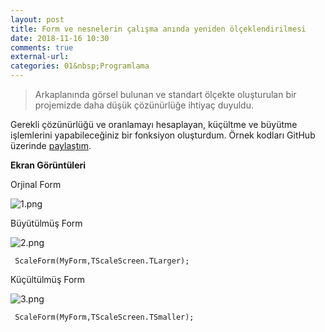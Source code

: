 ```yaml
---
layout: post
title: Form ve nesnelerin çalışma anında yeniden ölçeklendirilmesi
date: 2018-11-16 10:30
comments: true
external-url:
categories: 01&nbsp;Programlama
---
```


>Arkaplanında görsel bulunan ve standart ölçekte oluşturulan bir projemizde daha düşük çözünürlüğe ihtiyaç duyuldu. 

Gerekli çözünürlüğü ve oranlamayı hesaplayan, küçültme ve büyütme işlemlerini yapabileceğiniz bir fonksiyon oluşturdum. Örnek kodları GitHub üzerinde  [paylaştım](https://github.com/theilgazcode/ScaleObjects).
 

**Ekran Görüntüleri**

Orjinal Form

 
![1.png](https://cdn.hashnode.com/res/hashnode/image/upload/v1606595134014/57hw7xxVe.png)


Büyütülmüş Form


![2.png](https://cdn.hashnode.com/res/hashnode/image/upload/v1606595139415/yTAl15tV4.png)


 

```
 ScaleForm(MyForm,TScaleScreen.TLarger);
``` 

Küçültülmüş Form

![3.png](https://cdn.hashnode.com/res/hashnode/image/upload/v1606595143902/5sNmhVfWb.png)

```
 ScaleForm(MyForm,TScaleScreen.TSmaller);
```